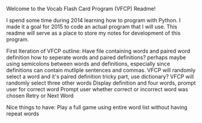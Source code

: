 Welcome to the Vocab Flash Card Program (VFCP) Readme!

I spend some time during 2014 learning how to program with Python. I made it a goal for 2015 to code an actual program that I will use. This readme will serve as a place to store my notes for development of this program.

First Iteration of VFCP outline:
    Have file containing words and paired word definition
        how to seperate words and paired definitions? perhaps maybe using semicolons
        between words and definitions, especially since definitions can contain mutliple 
        sentences and commas.
    VFCP will randomly select a word and it's paired definition
        tricky part, use dictionary?
    VFCP will randomly select three other words
    Display definition and four words, prompt user for correct word
    Prompt user whether correct or incorrect word was chosen
    Retry or Next Word

Nice things to have:
    Play a full game using entire word list without having repeat words
